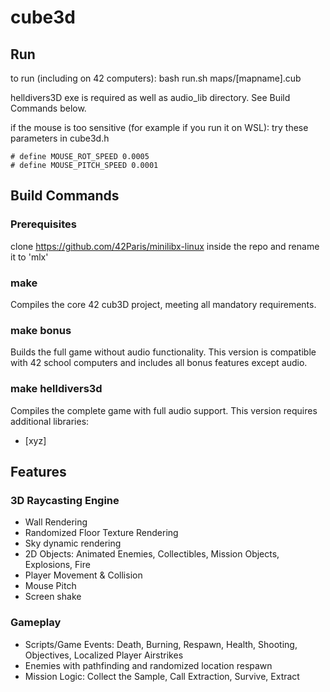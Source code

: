 # cube3d

## Run
to run (including on 42 computers):
bash run.sh maps/[mapname].cub

helldivers3D exe is required as well as audio_lib directory. See Build Commands below.

if the mouse is too sensitive (for example if you run it on WSL): try these parameters in cube3d.h
```
# define MOUSE_ROT_SPEED 0.0005
# define MOUSE_PITCH_SPEED 0.0001
```

## Build Commands

### Prerequisites
clone https://github.com/42Paris/minilibx-linux inside the repo and rename it to 'mlx'

### make
Compiles the core 42 cub3D project, meeting all mandatory requirements.

### make bonus
Builds the full game without audio functionality. This version is compatible with 42 school computers and includes all bonus features except audio.

### make helldivers3d
Compiles the complete game with full audio support. This version requires additional libraries:
- [xyz]

## Features

### 3D Raycasting Engine
- Wall Rendering
- Randomized Floor Texture Rendering
- Sky dynamic rendering
- 2D Objects: Animated Enemies, Collectibles, Mission Objects, Explosions, Fire
- Player Movement & Collision
- Mouse Pitch
- Screen shake

### Gameplay
- Scripts/Game Events: Death, Burning, Respawn, Health, Shooting, Objectives, Localized Player Airstrikes
- Enemies with pathfinding and randomized location respawn
- Mission Logic: Collect the Sample, Call Extraction, Survive, Extract


